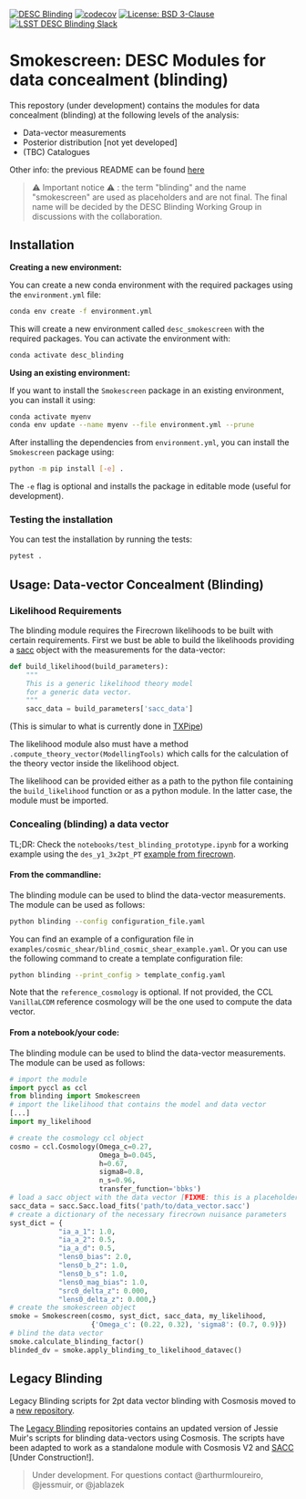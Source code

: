 [![DESC Blinding](https://github.com/LSSTDESC/Blinding/actions/workflows/CI.yml/badge.svg)](https://github.com/LSSTDESC/Blinding/actions/workflows/CI.yml)
[![codecov](https://codecov.io/gh/LSSTDESC/Blinding/graph/badge.svg?token=T3L9QM4PTT)](https://codecov.io/gh/LSSTDESC/Blinding)
[![License: BSD 3-Clause](https://img.shields.io/badge/License-BSD%203--Clause-blue.svg)](https://github.com/yourusername/yourrepository/blob/main/LICENSE)
[![LSST DESC Blinding Slack](https://img.shields.io/badge/join-Slack-4A154B)](https://lsstc.slack.com/archives/CT14ZF2AH)

# Smokescreen: DESC Modules for data concealment (blinding)
This repostory (under development) contains the modules for data concealment (blinding) at the following levels of the analysis:
- Data-vector measurements
- Posterior distribution [not yet developed]
- (TBC) Catalogues

Other info: the previous README can be found [here](bckp_README.md)

> :warning: Important notice :warning: : the term "blinding" and the name "smokescreen" are used as placeholders and are not final. The final name will be decided by the DESC Blinding Working Group in discussions with the collaboration.

## Installation
**Creating a new environment:**

You can create a new conda environment with the required packages using the `environment.yml` file:
```bash
conda env create -f environment.yml
```
This will create a new environment called `desc_smokescreen` with the required packages. You can activate the environment with:
```bash
conda activate desc_blinding
```

**Using an existing environment:**

If you want to install the `Smokescreen` package in an existing environment, you can install it using:
```bash
conda activate myenv
conda env update --name myenv --file environment.yml --prune
```

After installing the dependencies from `environment.yml`, you can install the `Smokescreen` package using:
```bash
python -m pip install [-e] .
```
The `-e` flag is optional and installs the package in editable mode (useful for development).

### Testing the installation
You can test the installation by running the tests:
```bash
pytest .
```

## Usage: Data-vector Concealment (Blinding)
### Likelihood Requirements
The blinding module requires the Firecrown likelihoods to be built with certain requirements. First we bust be able to build the likelihoods providing a [sacc](https://github.com/LSSTDESC/sacc/tree/master) object with the measurements for the data-vector:
```python
def build_likelihood(build_parameters):
    """
    This is a generic likelihood theory model 
    for a generic data vector.
    """
    sacc_data = build_parameters['sacc_data']
```
(This is simular to what is currently done in [TXPipe](https://github.com/LSSTDESC/TXPipe/blob/df0dcc8c1e974576dd1942624ab5ff7bd0fbbaa0/txpipe/utils/theory_model.py#L19))

The likelihood module also must have a method `.compute_theory_vector(ModellingTools)` which calls for the calculation of the theory vector inside the likelihood object. 

The likelihood can be provided either as a path to the python file containing the `build_likelihood` function or as a python module. In the latter case, the module must be imported.

### Concealing (blinding) a data vector
TL;DR: Check the `notebooks/test_blinding_prototype.ipynb` for a working example using the 
`des_y1_3x2pt_PT` [example from firecrown](https://github.com/LSSTDESC/firecrown/tree/master/examples/des_y1_3x2pt).

#### From the commandline:
The blinding module can be used to blind the data-vector measurements. The module can be used as follows:
```bash
python blinding --config configuration_file.yaml
```
You can find an example of a configuration file in `examples/cosmic_shear/blind_cosmic_shear_example.yaml`. Or you can use the following command to create a template configuration file:
```bash
python blinding --print_config > template_config.yaml
```
Note that the `reference_cosmology` is optional. If not provided, the CCL `VanillaLCDM` reference cosmology will be the one used to compute the data vector.

#### From a notebook/your code:
The blinding module can be used to blind the data-vector measurements. The module can be used as follows:
```python
# import the module
import pyccl as ccl
from blinding import Smokescreen
# import the likelihood that contains the model and data vector
[...]
import my_likelihood

# create the cosmology ccl object
cosmo = ccl.Cosmology(Omega_c=0.27, 
                      Omega_b=0.045, 
                      h=0.67, 
                      sigma8=0.8, 
                      n_s=0.96, 
                      transfer_function='bbks')
# load a sacc object with the data vector [FIXME: this is a placeholder, the sacc object should be loaded from the likelihood]
sacc_data = sacc.Sacc.load_fits('path/to/data_vector.sacc')
# create a dictionary of the necessary firecrown nuisance parameters
syst_dict = {
            "ia_a_1": 1.0,
            "ia_a_2": 0.5,
            "ia_a_d": 0.5,
            "lens0_bias": 2.0,
            "lens0_b_2": 1.0,
            "lens0_b_s": 1.0,
            "lens0_mag_bias": 1.0,
            "src0_delta_z": 0.000,
            "lens0_delta_z": 0.000,}
# create the smokescreen object
smoke = Smokescreen(cosmo, syst_dict, sacc_data, my_likelihood, 
                    {'Omega_c': (0.22, 0.32), 'sigma8': (0.7, 0.9)})
# blind the data vector
smoke.calculate_blinding_factor()
blinded_dv = smoke.apply_blinding_to_likelihood_datavec()
```


## Legacy Blinding
Legacy Blinding scripts for 2pt data vector blinding with Cosmosis moved to a [new repository](https://github.com/LSSTDESC/legacy_blinding).

The [Legacy Blinding](https://github.com/LSSTDESC/legacy_blinding) repositories contains an updated version of Jessie Muir's scripts for blinding data-vectors using Cosmosis. The scripts have been adapted to work as a standalone module with Cosmosis V2 and [SACC](https://sacc.readthedocs.io/en/latest/) [Under Construction!].

> Under development. For questions contact @arthurmloureiro, @jessmuir, or @jablazek
